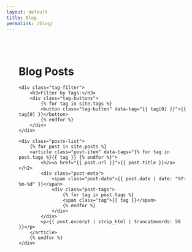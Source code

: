```yaml
---
layout: default
title: Blog
permalink: /blog/
---
```


<div class="blog-container">
    <h1>Blog Posts</h1>
    
    <div class="tag-filter">
        <h3>Filter by Tags:</h3>
        <div class="tag-buttons">
            {% for tag in site.tags %}
            <button class="tag-button" data-tag="{{ tag[0] }}">{{ tag[0] }}</button>
            {% endfor %}
        </div>
    </div>

    <div class="posts-list">
        {% for post in site.posts %}
        <article class="post-item" data-tags="{% for tag in post.tags %}{{ tag }} {% endfor %}">
            <h2><a href="{{ post.url }}">{{ post.title }}</a></h2>
            <div class="post-meta">
                <span class="post-date">{{ post.date | date: "%Y-%m-%d" }}</span>
                <div class="post-tags">
                    {% for tag in post.tags %}
                    <span class="tag">{{ tag }}</span>
                    {% endfor %}
                </div>
            </div>
            <p>{{ post.excerpt | strip_html | truncatewords: 50 }}</p>
        </article>
        {% endfor %}
    </div>
</div>

<style>
.blog-container {
    max-width: 800px;
    margin: 0 auto;
    padding: 2rem;
}

.tag-filter {
    margin: 2rem 0;
}

.tag-buttons {
    display: flex;
    flex-wrap: wrap;
    gap: 0.5rem;
    margin-top: 1rem;
}

.tag-button {
    padding: 0.5rem 1rem;
    border: 1px solid #ddd;
    border-radius: 20px;
    background: none;
    cursor: pointer;
    transition: all 0.3s ease;
}

.tag-button:hover {
    background-color: #007bff;
    color: white;
}

.tag-button.active {
    background-color: #007bff;
    color: white;
}

.post-item {
    margin-bottom: 2rem;
    padding-bottom: 2rem;
    border-bottom: 1px solid #eee;
}

.post-meta {
    margin: 0.5rem 0;
    color: #666;
}

.post-tags {
    display: inline-block;
    margin-left: 1rem;
}

.tag {
    background-color: #f0f0f0;
    padding: 0.2rem 0.5rem;
    border-radius: 3px;
    font-size: 0.9rem;
    margin-right: 0.5rem;
}
</style>

<script>
document.addEventListener('DOMContentLoaded', function() {
    const tagButtons = document.querySelectorAll('.tag-button');
    const posts = document.querySelectorAll('.post-item');

    tagButtons.forEach(button => {
        button.addEventListener('click', function() {
            const selectedTag = this.dataset.tag;
            
            // Toggle active state
            this.classList.toggle('active');
            
            // Filter posts
            posts.forEach(post => {
                const postTags = post.dataset.tags.split(' ');
                const isVisible = postTags.includes(selectedTag);
                post.style.display = isVisible ? 'block' : 'none';
            });
        });
    });
});
</script>